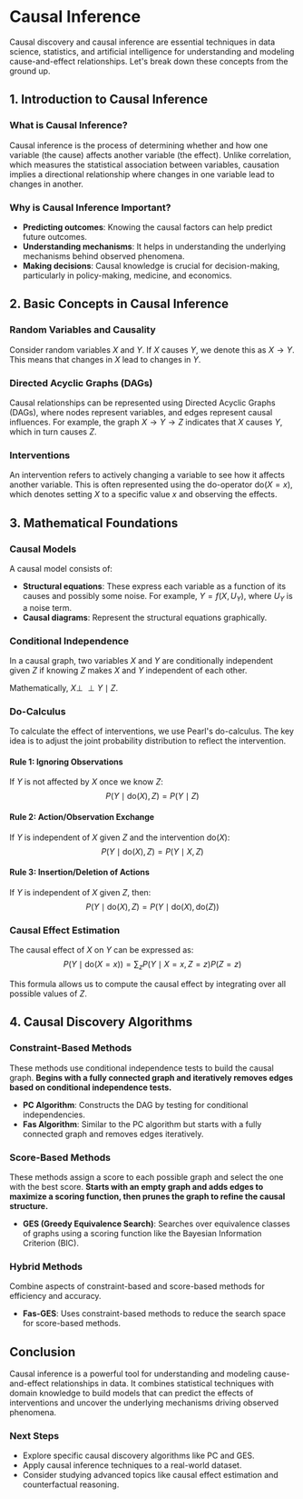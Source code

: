 # Causal Inference

Causal discovery and causal inference are essential techniques in data science, statistics, and artificial intelligence for understanding and modeling cause-and-effect relationships. Let's break down these concepts from the ground up.

## 1. **Introduction to Causal Inference**

### **What is Causal Inference?**

Causal inference is the process of determining whether and how one variable (the cause) affects another variable (the effect). Unlike correlation, which measures the statistical association between variables, causation implies a directional relationship where changes in one variable lead to changes in another.

### **Why is Causal Inference Important?**

- **Predicting outcomes**: Knowing the causal factors can help predict future outcomes.
- **Understanding mechanisms**: It helps in understanding the underlying mechanisms behind observed phenomena.
- **Making decisions**: Causal knowledge is crucial for decision-making, particularly in policy-making, medicine, and economics.

## 2. **Basic Concepts in Causal Inference**

### **Random Variables and Causality**

Consider random variables $X$ and $Y$. If $X$ causes $Y$, we denote this as $X \rightarrow Y$. This means that changes in $X$ lead to changes in $Y$.

### **Directed Acyclic Graphs (DAGs)**

Causal relationships can be represented using Directed Acyclic Graphs (DAGs), where nodes represent variables, and edges represent causal influences. For example, the graph $X \rightarrow Y \rightarrow Z$ indicates that $X$ causes $Y$, which in turn causes $Z$.

### **Interventions**

An intervention refers to actively changing a variable to see how it affects another variable. This is often represented using the do-operator $\text{do}(X=x)$, which denotes setting $X$ to a specific value $x$ and observing the effects.

## 3. **Mathematical Foundations**

### **Causal Models**

A causal model consists of:
- **Structural equations**: These express each variable as a function of its causes and possibly some noise. For example, $Y = f(X, U_Y)$, where $U_Y$ is a noise term.
- **Causal diagrams**: Represent the structural equations graphically.

### **Conditional Independence**

In a causal graph, two variables $X$ and $Y$ are conditionally independent given $Z$ if knowing $Z$ makes $X$ and $Y$ independent of each other.

Mathematically, $X \perp\!\!\!\perp Y \mid Z$.

### **Do-Calculus**

To calculate the effect of interventions, we use Pearl's do-calculus. The key idea is to adjust the joint probability distribution to reflect the intervention.

#### **Rule 1: Ignoring Observations**

If $Y$ is not affected by $X$ once we know $Z$:
$$
P(Y \mid \text{do}(X), Z) = P(Y \mid Z)
$$

#### **Rule 2: Action/Observation Exchange**

If $Y$ is independent of $X$ given $Z$ and the intervention $\text{do}(X)$:
$$
P(Y \mid \text{do}(X), Z) = P(Y \mid X, Z)
$$

#### **Rule 3: Insertion/Deletion of Actions**

If $Y$ is independent of $X$ given $Z$, then:
$$
P(Y \mid \text{do}(X), Z) = P(Y \mid \text{do}(X), \text{do}(Z))
$$

### **Causal Effect Estimation**

The causal effect of $X$ on $Y$ can be expressed as:
$$
P(Y \mid \text{do}(X=x)) = \sum_z P(Y \mid X=x, Z=z) P(Z=z)
$$

This formula allows us to compute the causal effect by integrating over all possible values of $Z$.

## 4. **Causal Discovery Algorithms**

### **Constraint-Based Methods**

These methods use conditional independence tests to build the causal graph. **Begins with a fully connected graph and iteratively removes edges based on conditional independence tests.**

- **PC Algorithm**: Constructs the DAG by testing for conditional independencies.
- **Fas Algorithm**: Similar to the PC algorithm but starts with a fully connected graph and removes edges iteratively.

### **Score-Based Methods**

These methods assign a score to each possible graph and select the one with the best score. **Starts with an empty graph and adds edges to maximize a scoring function, then prunes the graph to refine the causal structure.**

- **GES (Greedy Equivalence Search)**: Searches over equivalence classes of graphs using a scoring function like the Bayesian Information Criterion (BIC). 

### **Hybrid Methods**

Combine aspects of constraint-based and score-based methods for efficiency and accuracy.

- **Fas-GES**: Uses constraint-based methods to reduce the search space for score-based methods.

## **Conclusion**

Causal inference is a powerful tool for understanding and modeling cause-and-effect relationships in data. It combines statistical techniques with domain knowledge to build models that can predict the effects of interventions and uncover the underlying mechanisms driving observed phenomena.

### **Next Steps**

- Explore specific causal discovery algorithms like PC and GES.
- Apply causal inference techniques to a real-world dataset.
- Consider studying advanced topics like causal effect estimation and counterfactual reasoning.
